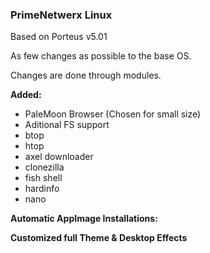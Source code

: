### PrimeNetwerx Linux

Based on Porteus v5.01

As few changes as possible to the base OS.

Changes are done through modules.

**Added:**
- PaleMoon Browser (Chosen for small size)
- Aditional FS support
- btop
- htop
- axel downloader
- clonezilla
- fish shell
- hardinfo
- nano

**Automatic AppImage Installations:**

**Customized full Theme & Desktop Effects**
